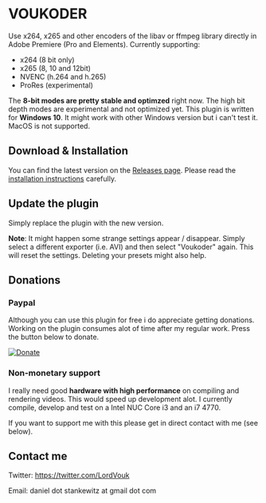 # VOUKODER
Use x264, x265 and other encoders of the libav or ffmpeg library directly in Adobe Premiere (Pro and Elements). Currently supporting:
- x264 (8 bit only)
- x265 (8, 10 and 12bit)
- NVENC (h.264 and h.265)
- ProRes (experimental)

The **8-bit modes are pretty stable and optimzed** right now. The high bit depth modes are experimental and not optimized yet.
This plugin is written for **Windows 10**. It might work with other Windows version but i can't test it. MacOS is not supported.

## Download & Installation
You can find the latest version on the [Releases page](https://github.com/Vouk/voukoder/releases). Please read the [installation instructions](https://github.com/Vouk/voukoder/wiki/Installation) carefully.

## Update the plugin
Simply replace the plugin with the new version.

**Note**: It might happen some strange settings appear / disappear. Simply select a different exporter (i.e. AVI) and then select "Voukoder" again. This will reset the settings. Deleting your presets might also help.

## Donations
### Paypal
Although you can use this plugin for free i do appreciate getting donations. Working on the plugin consumes alot of time after my regular work. Press the button below to donate.

[![Donate](https://www.paypalobjects.com/en_US/i/btn/btn_donate_LG.gif)](https://www.paypal.com/cgi-bin/webscr?cmd=_s-xclick&hosted_button_id=A997BF8PGLGR8)

### Non-monetary support
I really need good **hardware with high performance** on compiling and rendering videos. This would speed up development alot. I currently compile, develop and test on a Intel NUC Core i3 and an i7 4770. 

If you want to support me with this please get in direct contact with me (see below).

## Contact me ##
Twitter: https://twitter.com/LordVouk

Email: daniel dot stankewitz at gmail dot com

